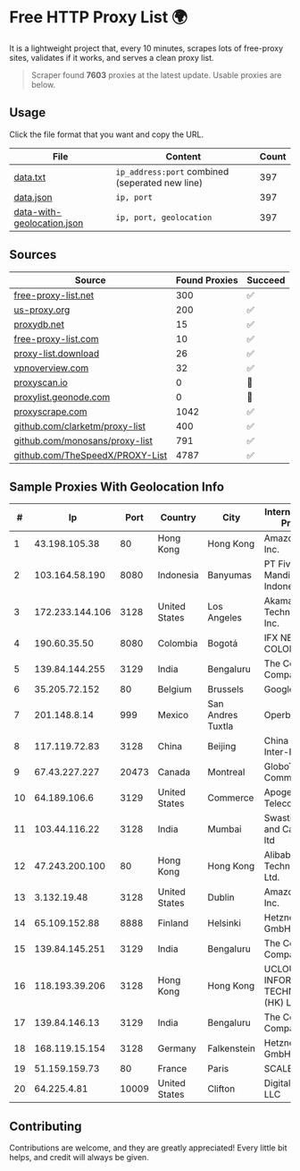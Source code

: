
# Free HTTP Proxy List 🌍

It is a lightweight project that, every 10 minutes, scrapes lots of free-proxy sites, validates if it works, and serves a clean proxy list.


> Scraper found **7603** proxies at the latest update. Usable proxies are below.

## Usage

Click the file format that you want and copy the URL.


|File|Content|Count|
|----|-------|-----|
|[data.txt](https://raw.githubusercontent.com/themiralay/Proxy-List-World/master/data.txt)|`ip_address:port` combined (seperated new line)|397|
|[data.json](https://raw.githubusercontent.com/themiralay/Proxy-List-World/master/data.json)|`ip, port`|397|
|[data-with-geolocation.json](https://raw.githubusercontent.com/themiralay/Proxy-List-World/master/data-with-geolocation.json)|`ip, port, geolocation`|397|

## Sources

|Source|Found Proxies|Succeed|
|------|-------------|-------|
|[free-proxy-list.net](https://free-proxy-list.net)|300|✅|
|[us-proxy.org](https://www.us-proxy.org)|200|✅|
|[proxydb.net](http://proxydb.net)|15|✅|
|[free-proxy-list.com](https://free-proxy-list.com/?page=&port=&type%5B%5D=http&type%5B%5D=https&up_time=0&search=Search)|10|✅|
|[proxy-list.download](https://www.proxy-list.download/HTTP)|26|✅|
|[vpnoverview.com](https://vpnoverview.com/privacy/anonymous-browsing/free-proxy-servers)|32|✅|
|[proxyscan.io](https://www.proxyscan.io)|0|🚫|
|[proxylist.geonode.com](https://proxylist.geonode.com/api/proxy-list?limit=300&page=1&sort_by=lastChecked&sort_type=desc&protocols=http,https)|0|🚫|
|[proxyscrape.com](https://api.proxyscrape.com/v2/?request=displayproxies&protocol=http&timeout=10000&country=all&ssl=all&anonymity=all)|1042|✅|
|[github.com/clarketm/proxy-list](https://raw.githubusercontent.com/clarketm/proxy-list/master/proxy-list-raw.txt)|400|✅|
|[github.com/monosans/proxy-list](https://raw.githubusercontent.com/monosans/proxy-list/main/proxies/http.txt)|791|✅|
|[github.com/TheSpeedX/PROXY-List](https://raw.githubusercontent.com/TheSpeedX/PROXY-List/master/http.txt)|4787|✅|


## Sample Proxies With Geolocation Info

|#|Ip|Port|Country|City|Internet Service Provider|
|-|--|----|-------|----|-------------------------|
|1|43.198.105.38|80|Hong Kong|Hong Kong|Amazon.com, Inc.|
|2|103.164.58.190|8080|Indonesia|Banyumas|PT Fivendro Mandiri Indonesia|
|3|172.233.144.106|3128|United States|Los Angeles|Akamai Technologies, Inc.|
|4|190.60.35.50|8080|Colombia|Bogotá|IFX NETWORKS COLOMBIA|
|5|139.84.144.255|3129|India|Bengaluru|The Constant Company, LLC|
|6|35.205.72.152|80|Belgium|Brussels|Google LLC|
|7|201.148.8.14|999|Mexico|San Andres Tuxtla|Operbes|
|8|117.119.72.83|3128|China|Beijing|China Networks Inter-Exchange|
|9|67.43.227.227|20473|Canada|Montreal|GloboTech Communications|
|10|64.189.106.6|3129|United States|Commerce|Apogee Telecom Inc.|
|11|103.44.116.22|3128|India|Mumbai|Swastik Internet and Cables pvt. ltd|
|12|47.243.200.100|80|Hong Kong|Hong Kong|Alibaba (US) Technology Co., Ltd.|
|13|3.132.19.48|3128|United States|Dublin|Amazon.com, Inc.|
|14|65.109.152.88|8888|Finland|Helsinki|Hetzner Online GmbH|
|15|139.84.145.251|3129|India|Bengaluru|The Constant Company, LLC|
|16|118.193.39.206|3128|Hong Kong|Hong Kong|UCLOUD INFORMATION TECHNOLOGY (HK) LIMITED|
|17|139.84.146.13|3129|India|Bengaluru|The Constant Company, LLC|
|18|168.119.15.154|3128|Germany|Falkenstein|Hetzner Online GmbH|
|19|51.159.159.73|80|France|Paris|SCALEWAY|
|20|64.225.4.81|10009|United States|Clifton|DigitalOcean, LLC|



## Contributing

Contributions are welcome, and they are greatly appreciated! Every
little bit helps, and credit will always be given.

